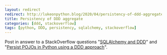 ```yaml
---
layout: redirect
redirect: http://lukeonpython.blog/2020/04/persistency-of-ddd-aggregate/
title: Persistency of DDD aggregate
categories: [ddd, stackoverflow]
tags: [python, DDD, persistency, sqlalchemy, stackoverflow]
---
```


Post in answer to a StackOverflow questions
"<a href="https://stackoverflow.com/questions/51406836/sqlalchemy-and-ddd">SQLAlchemy and DDD</a>" and "<a href="https://stackoverflow.com/questions/59021614/persist-pojos-in-python-using-a-ddd-approach">Persist POJOs in Python using a DDD approach</a>".

